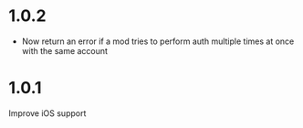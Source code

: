 # 1.0.2

* Now return an error if a mod tries to perform auth multiple times at once with the same account

# 1.0.1

Improve iOS support
